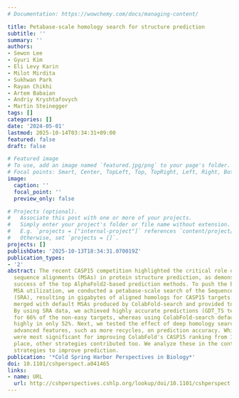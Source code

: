 ```yaml
---
# Documentation: https://wowchemy.com/docs/managing-content/

title: Petabase-scale homology search for structure prediction
subtitle: ''
summary: ''
authors:
- Sewon Lee
- Gyuri Kim
- Eli Levy Karin
- Milot Mirdita
- Sukhwan Park
- Rayan Chikhi
- Artem Babaian
- Andriy Kryshtafovych
- Martin Steinegger
tags: []
categories: []
date: '2024-05-01'
lastmod: 2025-10-14T03:34:31+09:00
featured: false
draft: false

# Featured image
# To use, add an image named `featured.jpg/png` to your page's folder.
# Focal points: Smart, Center, TopLeft, Top, TopRight, Left, Right, BottomLeft, Bottom, BottomRight.
image:
  caption: ''
  focal_point: ''
  preview_only: false

# Projects (optional).
#   Associate this post with one or more of your projects.
#   Simply enter your project's folder or file name without extension.
#   E.g. `projects = ["internal-project"]` references `content/project/deep-learning/index.md`.
#   Otherwise, set `projects = []`.
projects: []
publishDate: '2025-10-13T18:34:31.070019Z'
publication_types:
- '2'
abstract: The recent CASP15 competition highlighted the critical role of multiple
  sequence alignments (MSAs) in protein structure prediction, as demonstrated by the
  success of the top AlphaFold2-based prediction methods. To push the boundaries of
  MSA utilization, we conducted a petabase-scale search of the Sequence Read Archive
  (SRA), resulting in gigabytes of aligned homologs for CASP15 targets. These were
  merged with default MSAs produced by ColabFold-search and provided to ColabFold-predict.
  By using SRA data, we achieved highly accurate predictions (GDT_TS textgreater 70)
  for 66% of the non-easy targets, whereas using ColabFold-search default MSAs scored
  highly in only 52%. Next, we tested the effect of deep homology search and ColabFold's
  advanced features, such as more recycles, on prediction accuracy. While SRA homologs
  were most significant for improving ColabFold's CASP15 ranking from 11th to 3rd
  place, other strategies contributed too. We analyze these in the context of existing
  strategies to improve prediction.
publication: '*Cold Spring Harbor Perspectives in Biology*'
doi: 10.1101/cshperspect.a041465
links:
- name: URL
  url: http://cshperspectives.cshlp.org/lookup/doi/10.1101/cshperspect.a041465
---
```

